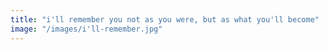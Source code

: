 ```yaml
---
title: "i'll remember you not as you were, but as what you'll become"
image: "/images/i'll-remember.jpg"
---
```


